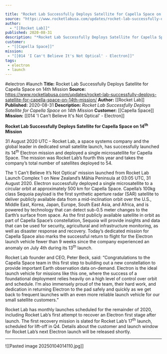 ```yaml
---

title: "Rocket Lab Successfully Deploys Satellite for Capella Space on 14th Mission "
source: "https://www.rocketlabusa.com/updates/rocket-lab-successfully-deploys-satellite-for-capella-space-on-14th-mission/"
author:
  - "[[Rocket Lab]]"
published: 2020-08-31
description: "*Rocket Lab Successfully Deploys Satellite for Capella Space on 14th Mission*"
customer:
 - "[[Capella Space]]"
mission:
 - "[[014 'I Can't Believe It's Not Optical' - Electron]]"
tags:
 - electron
 - launch
---
```


#electron #launch
**Title:** Rocket Lab Successfully Deploys Satellite for Capella Space on 14th Mission 
**Source:** https://www.rocketlabusa.com/updates/rocket-lab-successfully-deploys-satellite-for-capella-space-on-14th-mission/
**Author:** [[Rocket Lab]]
**Published:** 2020-08-31
**Description:** *Rocket Lab Successfully Deploys Satellite for Capella Space on 14th Mission*
**Customer:** [[Capella Space]]
**Mission:** [[014 'I Can't Believe It's Not Optical' - Electron]]

**Rocket Lab Successfully Deploys Satellite for Capella Space on 14<sup>th</sup> Mission** 

31 August 2020 UTC – Rocket Lab, a space systems company and the global leader in dedicated small satellite launch, has successfully launched its 14<sup>th</sup> Electron mission and deployed a single microsatellite for Capella Space. The mission was Rocket Lab’s fourth this year and takes the company’s total number of satellites deployed to 54.

The ‘I Can’t Believe It’s Not Optical’ mission launched from Rocket Lab Launch Complex 1 on New Zealand’s Māhia Peninsula at 03:05 UTC, 31 August 2020. Electron successfully deployed a single microsatellite to a circular orbit at approximately 500 km for Capella Space. Capella’s 100kg class Sequoia payload is the first synthetic aperture radar (SAR) satellite to deliver publicly available data from a mid-inclination orbit over the U.S., Middle East, Korea, Japan, Europe, South East Asia, and Africa, and is powered by technology that can detect sub-0.5 meter changes to the Earth’s surface from space. As the first publicly available satellite in orbit as part of Capella Space’s constellation, Sequoia will provide insights and data that can be used for security, agricultural and infrastructure monitoring, as well as disaster response and recovery. Today’s dedicated mission for Capella Space also marks the successful return to flight for the Electron launch vehicle fewer than 9 weeks since the company experienced an anomaly on July 4th during its 13<sup>th</sup> launch.

Rocket Lab founder and CEO, Peter Beck, said: “Congratulations to the Capella Space team in this first step to building out a new constellation to provide important Earth observation data on-demand. Electron is the ideal launch vehicle for missions like this one, where the success of a foundational deployment relies heavily on a high level of control over orbit and schedule. I’m also immensely proud of the team, their hard work, and dedication in returning Electron to the pad safely and quickly as we get back to frequent launches with an even more reliable launch vehicle for our small satellite customers.”

Rocket Lab has monthly launches scheduled for the remainder of 2020, including Rocket Lab’s first attempt to recover an Electron first stage after launch. The first recovery mission is slated for Rocket Lab’s 17<sup>th</sup> launch, scheduled for lift-off in Q4. Details about the customer and launch window for Rocket Lab’s next Electron launch will be released shortly.

---

![[Pasted image 20250104014110.jpg]]